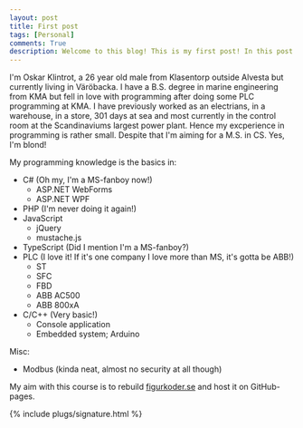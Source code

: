 ```yaml
---
layout: post
title: First post
tags: [Personal]
comments: True
description: Welcome to this blog! This is my first post! In this post you will get to know me a little bit better!
---
```

I'm Oskar Klintrot, a 26 year old male from Klasentorp outside Alvesta but currently living in Väröbacka. I have a B.S. degree in marine engineering from KMA but fell in love with programming after doing some PLC programming at KMA. I have previously worked as an electrians, in a warehouse, in a store, 301 days at sea and most currently in the control room at the Scandinaviums largest power plant. Hence my excperience in programming is rather small. Despite that I'm aiming for a M.S. in CS. Yes, I'm blond!

My programming knowledge is the basics in:

* C# (Oh my, I'm a MS-fanboy now!)
  - ASP.NET WebForms
  - ASP.NET WPF
* PHP (I'm never doing it again!)
* JavaScript
  - jQuery
  - mustache.js
* TypeScript (Did I mention I'm a MS-fanboy?)
* PLC (I love it! If it's one company I love more than MS, it's gotta be ABB!)
  - ST
  - SFC
  - FBD
  - ABB AC500
  - ABB 800xA
* C/C++ (Very basic!)
  - Console application
  - Embedded system; Arduino

Misc:

* Modbus (kinda neat, almost no security at all though)

My aim with this course is to rebuild [figurkoder.se](http://figurkoder.se) and host it on GitHub-pages.

{% include plugs/signature.html %}  
